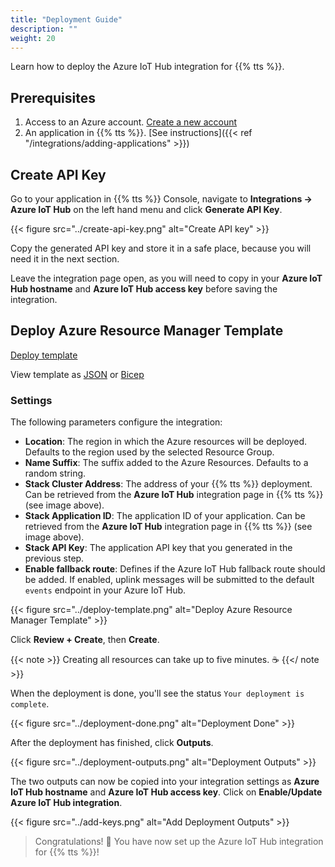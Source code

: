 ```yaml
---
title: "Deployment Guide"
description: ""
weight: 20
---
```


Learn how to deploy the Azure IoT Hub integration for {{% tts %}}.

<!--more-->

## Prerequisites

1. Access to an Azure account. [Create a new account](https://signup.azure.com/)
2. An application in {{% tts %}}. [See instructions]({{< ref "/integrations/adding-applications" >}})

## Create API Key

Go to your application in {{% tts %}} Console, navigate to **Integrations &#8594; Azure IoT Hub** on the left hand menu and click **Generate API Key**.

{{< figure src="../create-api-key.png" alt="Create API key" >}}

Copy the generated API key and store it in a safe place, because you will need it in the next section.

Leave the integration page open, as you will need to copy in your **Azure IoT Hub hostname** and **Azure IoT Hub access key** before saving the integration.

## Deploy Azure Resource Manager Template

<a href="https://portal.azure.com/#create/Microsoft.Template/uri/https%3A%2F%2Fttsiothubintegration.blob.core.windows.net%2Fintegration-releases%2Flatest%2Fmain.json" target="_blank" class="button is-primary">Deploy template</a>

View template as [JSON](https://ttsiothubintegration.blob.core.windows.net/integration-releases/latest/main.json) or [Bicep](https://ttsiothubintegration.blob.core.windows.net/integration-releases/latest/main.bicep)

### Settings

The following parameters configure the integration:

- **Location**: The region in which the Azure resources will be deployed. Defaults to the region used by the selected Resource Group.
- **Name Suffix**: The suffix added to the Azure Resources. Defaults to a random string.
- **Stack Cluster Address**: The address of your {{% tts %}} deployment. Can be retrieved from the **Azure IoT Hub** integration page in {{% tts %}} (see image above).
- **Stack Application ID**: The application ID of your application. Can be retrieved from the **Azure IoT Hub** integration page in {{% tts %}} (see image above).
- **Stack API Key**: The application API key that you generated in the previous step.
- **Enable fallback route**: Defines if the Azure IoT Hub fallback route should be added. If enabled, uplink messages will be submitted to the default `events` endpoint in your Azure IoT Hub.

{{< figure src="../deploy-template.png" alt="Deploy Azure Resource Manager Template" >}}

Click **Review + Create**, then **Create**.

{{< note >}} Creating all resources can take up to five minutes.  ☕ {{</ note >}}

When the deployment is done, you'll see the status `Your deployment is complete`.

{{< figure src="../deployment-done.png" alt="Deployment Done" >}}

After the deployment has finished, click **Outputs**.

{{< figure src="../deployment-outputs.png" alt="Deployment Outputs" >}}

The two outputs can now be copied into your integration settings as **Azure IoT Hub hostname** and **Azure IoT Hub access key**. Click on **Enable/Update Azure IoT Hub integration**.

{{< figure src="../add-keys.png" alt="Add Deployment Outputs" >}}

> Congratulations! 🎉 You have now set up the Azure IoT Hub integration for {{% tts %}}!
